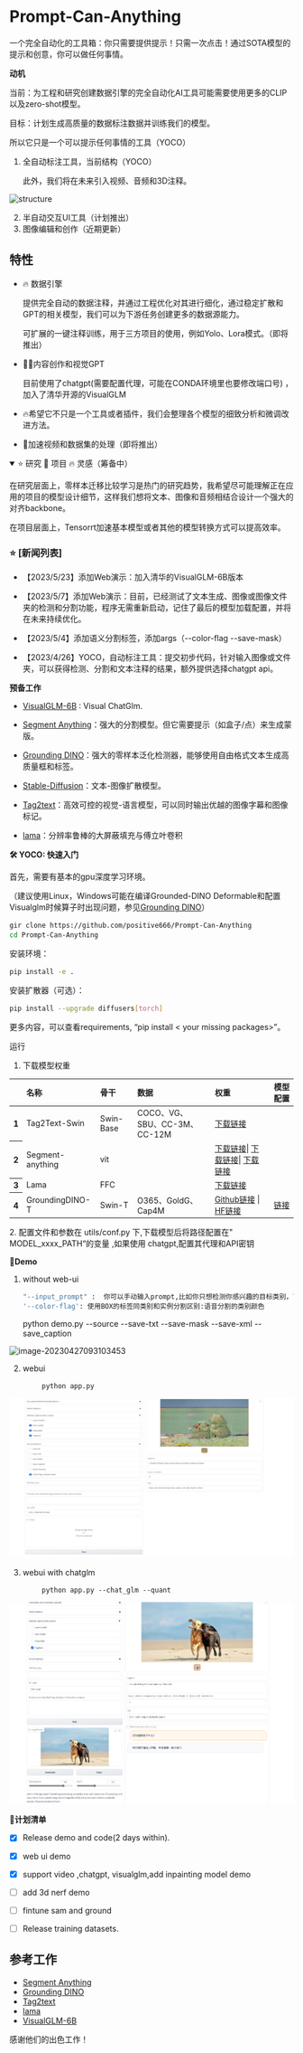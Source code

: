 
# Prompt-Can-Anything
一个完全自动化的工具箱：你只需要提供提示！只需一次点击！通过SOTA模型的提示和创意，你可以做任何事情。

**动机**

当前：为工程和研究创建数据引擎的完全自动化AI工具可能需要使用更多的CLIP以及zero-shot模型。

目标：计划生成高质量的数据标注数据并训练我们的模型。

所以它只是一个可以提示任何事情的工具（YOCO）

1. 全自动标注工具，当前结构（YOCO）

   此外，我们将在未来引入视频、音频和3D注释。

![structure](asset/data_engine.png)

2. 半自动交互UI工具（计划推出）
2.  图像编辑和创作（近期更新）

## 特性

- 🔥 数据引擎

  提供完全自动的数据注释，并通过工程优化对其进行细化，通过稳定扩散和GPT的相关模型，我们可以为下游任务创建更多的数据源能力。

  可扩展的一键注释训练，用于三方项目的使用，例如Yolo、Lora模式。（即将推出）

- 🚀🚀内容创作和视觉GPT

   目前使用了chatgpt(需要配置代理，可能在CONDA环境里也要修改端口号)	，加入了清华开源的VisualGLM

- 🔥希望它不只是一个工具或者插件，我们会整理各个模型的细致分析和微调改进方法。			

- 🚀加速视频和数据集的处理（即将推出）

<details open>
<summary>⭐ 研究 🚀 项目 🔥 灵感（筹备中）</summary>

在研究层面上，零样本迁移比较学习是热门的研究趋势，我希望尽可能理解正在应用的项目的模型设计细节，这样我们想将文本、图像和音频相结合设计一个强大的对齐backbone。

在项目层面上，Tensorrt加速基本模型或者其他的模型转换方式可以提高效率。

</details>

### <div align="left">⭐ [新闻列表]</div>

- 【2023/5/23】添加Web演示：加入清华的VisualGLM-6B版本

- 【2023/5/7】添加Web演示：目前，已经测试了文本生成、图像或图像文件夹的检测和分割功能，程序无需重新启动，记住了最后的模型加载配置，并将在未来持续优化。
- 【2023/5/4】添加语义分割标签，添加args（--color-flag --save-mask）
- 【2023/4/26】YOCO，自动标注工具：提交初步代码，针对输入图像或文件夹，可以获得检测、分割和文本注释的结果，额外提供选择chatgpt api。

**预备工作**

- [VisualGLM-6B](https://github.com/THUDM/VisualGLM-6B.git) : Visual ChatGlm. 

- [Segment Anything](https://github.com/facebookresearch/segment-anything)：强大的分割模型。但它需要提示（如盒子/点）来生成蒙版。

- [Grounding DINO](https://github.com/IDEA-Research/GroundingDINO)：强大的零样本泛化检测器，能够使用自由格式文本生成高质量框和标签。

- [Stable-Diffusion](https://github.com/CompVis/stable-diffusion)：文本-图像扩散模型。

- [Tag2text](https://github.com/xinyu1205/Tag2Text)：高效可控的视觉-语言模型，可以同时输出优越的图像字幕和图像标记。

- [lama](https://github.com/advimman/lama)：分辨率鲁棒的大屏蔽填充与傅立叶卷积

**:hammer_and_wrench: YOCO: 快速入门**

首先，需要有基本的gpu深度学习环境。

（建议使用Linux，Windows可能在编译Grounded-DINO Deformable和配置Visualglm时候算子时出现问题，参见[Grounding DINO](https://github.com/IDEA-Research/GroundingDINO)）

```bash
gir clone https://github.com/positive666/Prompt-Can-Anything
cd Prompt-Can-Anything
```

安装环境：

```bash
pip install -e .
```


安装扩散器（可选）：

```bash
pip install --upgrade diffusers[torch]
```

更多内容，可以查看requirements, “pip install < your missing packages>”。

运行

1. 下载模型权重

<!-- insert a table -->

<table>
  <thead>
    <tr style="text-align: left;">
      <th></th>
      <th>名称</th>
       <th>骨干</th>
      <th>数据</th>
      <th>权重</th>
        <th>模型配置</th>
    </tr>
  </thead>
  <tbody>
    <tr>
      <th>1</th>
      <td>Tag2Text-Swin</td>
      <td>Swin-Base</td>
      <td>COCO、VG、SBU、CC-3M、CC-12M</td>
      <td><a href="https://huggingface.co/spaces/xinyu1205/Tag2Text/blob/main/tag2text_swin_14m.pth">下载链接</a></td>
    <tr>
      <th>2</th>
      <td>Segment-anything</td>
       <td>vit</td>
        <td> </td>
        <td><a href="https://dl.fbaipublicfiles.com/segment_anything/sam_vit_h_4b8939.pth">下载链接</a>| <a 
    <td><a href="https://dl.fbaipublicfiles.com/segment_anything/sam_vit_l_0b3195.pth">下载链接</a>| <a 
    <td><a href="https://dl.fbaipublicfiles.com/segment_anything/sam_vit_b_01ec64.pth">下载链接</a></td>
    <tr>
      <th>3</th>
      <td>Lama</td>
        <td>FFC</td>
         <td> </td>
      <td><a href="https://disk.yandex.ru/d/ouP6l8VJ0HpMZg">下载链接</a></td>
    <tr>
      <th>4</th>
      <td>GroundingDINO-T</td>
      <td>Swin-T</td>
      <td>O365、GoldG、Cap4M</td>
      <td><a href="https://github.com/IDEA-Research/GroundingDINO/releases/download/v0.1.0-alpha/groundingdino_swint_ogc.pth">Github链接</a> | <a href="https://huggingface.co/ShilongLiu/GroundingDINO/resolve/main/groundingdino_swint_ogc.pth">HF链接</a></td>
      <td><a href="https://github.com/IDEA-Research/GroundingDINO/blob/main/groundingdino/config/GroundingDINO_SwinT_OGC.py">链接</a></td>
    </tr>
    <tr>
</table>
   2. 配置文件和参数在 utils/conf.py 下,下载模型后将路径配置在" MODEL_xxxx_PATH“的变量  ,如果使用 chatgpt,配置其代理和API密钥

      

**🏃Demo** 

1. without web-ui

      ```bash
   "--input_prompt" :  你可以手动输入prompt,比如你只想检测你感兴趣的目标类别，可以直接输入给grounded检测模型，也可以输入给tag2text
   '--color-flag': 使用BOX的标签同类别和实例分割区别:语音分割的类别颜色
   ```

   
   	python demo.py  --source <data path>  --save-txt  --save-mask --save-xml  --save_caption 
   
   

![image-20230427093103453](F:\git_code\Prompt-Can-Anything\asset\image-20230427093103453.png)

2. webui

```pyhton
		python app.py
```
![image-20230508075845259](asset\default_all.png)




3. webui with chatglm			

```
		python app.py --chat_glm --quant
```

![visual_chatglm](asset\visual_chatglm.png)

**🔨计划清单**

- [x] Release demo and code(2 days within).
- [x] web ui   demo 
- [x] support video ,chatgpt, visualglm,add inpainting model demo
- [ ] add 3d nerf demo 
- [ ] fintune sam and ground 
- [ ] Release training datasets.


## 参考工作 

- [Segment Anything](https://github.com/facebookresearch/segment-anything)
- [Grounding DINO](https://github.com/IDEA-Research/GroundingDINO)
- [Tag2text](https://github.com/xinyu1205/Tag2Text) 
- [lama](https://github.com/advimman/lama) 
- [VisualGLM-6B](https://github.com/THUDM/VisualGLM-6B.git) 

感谢他们的出色工作！


